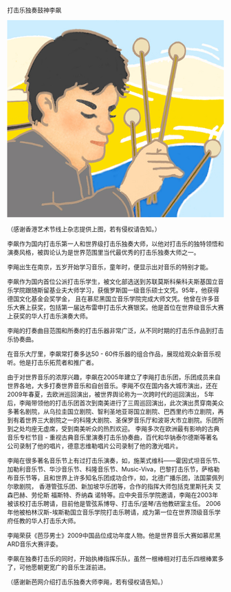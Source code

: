 打击乐独奏鼓神李飙


![打击乐独奏鼓神李飚](https://github.com/ywangnccu/ywang/blob/main/images/PERCUSSIONIST.jpg)

（感谢香港艺术节线上杂志提供上图，若有侵权请告知。）

李飙作为国内打击乐第一人和世界级打击乐独奏大师，以他对打击乐的独特领悟和演奏风格，被舆论认为是世界范围里当代最优秀的打击乐独奏大师之一。

李飚出生在南京，五岁开始学习音乐，童年时，便显示出对音乐的特别才能。

 李飙作为国内首位公派打击乐学生，被文化部选送到苏联莫斯科柴科夫斯基国立音乐学院跟随斯留基业夫大师学习，获俄罗斯国一级音乐硕士文凭。95年，他获得德国文化基金会奖学金，
 且在慕尼黑国立音乐学院完成大师文凭。他曾在许多音乐大赛上获奖，包括第一届达布雷申打击乐大赛银奖。他是首位在世界级音乐大赛上获奖的华人打击乐演奏大师。

李飚的打奏曲目范围和所奏的打击乐器非常广泛，从不同时期的打击乐作品到打击乐协奏曲。

在音乐大厅里，李飙常打奏多达50 - 60件乐器的组合作品，展现给观众新音乐视听。他是打击乐拓荒者和推广者。

由于对世界音乐的浓厚兴趣，李飙在2005年建立了李飚打击乐团，乐团成员来自世界各地，大多打奏世界音乐和自创音乐。李飚不仅在国内各大城市演出，还在2009年春夏，去欧洲巡回演出，被世界舆论称为一次跨时代的巡回演出，
5年后，李飚带领他的打击乐团首次到南美进行了三周巡回演出，此次演出贯穿南美众多著名剧院，从乌拉圭国立剧院、智利圣地亚哥国立剧院、巴西里约市立剧院，再到有着世界三大剧院之一的科隆大剧院、圣保罗音乐厅和波哥大市立剧院。乐团所到之处均座无虚席，受到南美听众的热烈欢迎。
李飚多次在欧洲最有影响的古典音乐专栏节目 - 重视古典音乐里演奏打击乐协奏曲，百代和华钠泰尔德斯等著名公司录制了他的唱片，德意志维勒唱片公司录制了他的激光唱片。

李飚在很多著名音乐节上有过打击乐演奏，如，施莱式维科——霍因式坦音乐节、加勒利音乐节、华沙音乐节、科隆音乐节、Music-Viva，巴黎打击乐节，萨格勒布音乐节等，且和世界上许多知名乐团成功合作，如，北德广播乐团，法国蒙佩列尔歌剧院，
香港管弦乐团、新加坡华乐团等，合作的指挥大师包括克里斯托夫 艾森巴赫、劳伦斯 福斯特、乔纳森 诺特等。应中央音乐学院邀请，李飚在2003年被该校打击乐聘请，目前他是管弦系博导、打击乐/竖琴/吉他教研室主任。
2006年他被柏林汉斯-埃斯勒国立音乐学院打击乐聘请，成为第一位在世界顶级音乐学府任教的华人打击乐大师。

李飚荣获《芭莎男士》2009中国品位成功年度人物。他是世界音乐大赛如慕尼黑ARD音乐大赛评委。

李飙在独奏打击乐的同时，开始执棒指挥乐队，虽然一根棒相对打击乐四根棒累多了，可他愿朝更宽广的音乐生涯前进。


（感谢新芭网介绍打击乐独奏大师李飚，若有侵权请告知。）
